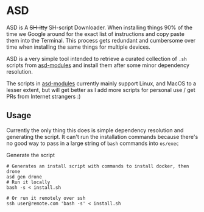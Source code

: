 # ASD
ASD is A ~~SH-itty~~ SH-script Downloader. When installing things 90% of the time we Google around for the exact list of instructions and copy paste them into the Terminal. This process gets redundant and cumbersome over time when installing the same things for multiple devices.

ASD is a very simple tool intended to retrieve a curated collection of `.sh` scripts from [asd-modules](https://github.com/zweicoder/asd-modules) and install them after some minor dependency resolution.

The scripts in [asd-modules](https://github.com/zweicoder/asd-modules) currently mainly support Linux, and MacOS to a lesser extent, but will get better as I add more scripts for personal use / get PRs from Internet strangers :)


## Usage
Currently the only thing this does is simple dependency resolution and generating the script. It can't run the installation commands because there's no good way to pass in a large string of `bash` commands into `os/exec`

Generate the script

```
# Generates an install script with commands to install docker, then drone
asd gen drone
# Run it locally
bash -s < install.sh

# Or run it remotely over ssh
ssh user@remote.com 'bash -s' < install.sh
```

